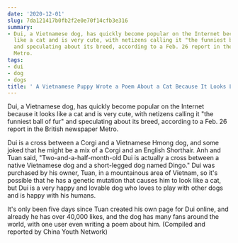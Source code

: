 ```yaml
---
date: '2020-12-01'
slug: 7da121417b0fb2f2e0e70f14cfb3e316
summary:
- Dui, a Vietnamese dog, has quickly become popular on the Internet because it looks
  like a cat and is very cute, with netizens calling it "the funniest ball of fur"
  and speculating about its breed, according to a Feb. 26 report in the British newspaper
  Metro.
tags:
- dui
- dog
- dogs
title: ' A Vietnamese Puppy Wrote a Poem About a Cat Because It Looks Like a Cat '
---
```


 Dui, a Vietnamese dog, has quickly become popular on the Internet because it looks like a cat and is very cute, with netizens calling it "the funniest ball of fur" and speculating about its breed, according to a Feb. 26 report in the British newspaper Metro.

Dui is a cross between a Corgi and a Vietnamese Hmong dog, and some joked that he might be a mix of a Corgi and an English Shorthair.
Anh and Tuan said, "Two-and-a-half-month-old Dui is actually a cross between a native Vietnamese dog and a short-legged dog named Dingo." Dui was purchased by his owner, Tuan, in a mountainous area of Vietnam, so it's possible that he has a genetic mutation that causes him to look like a cat, but Dui is a very happy and lovable dog who loves to play with other dogs and is happy with his humans.

It's only been five days since Tuan created his own page for Dui online, and already he has over 40,000 likes, and the dog has many fans around the world, with one user even writing a poem about him. (Compiled and reported by China Youth Network)

 
        